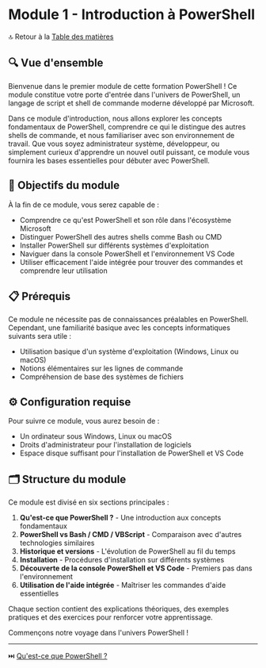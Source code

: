 # Module 1 - Introduction à PowerShell

🔝 Retour à la [Table des matières](/SOMMAIRE.md)

## 🔍 Vue d'ensemble

Bienvenue dans le premier module de cette formation PowerShell ! Ce module constitue votre porte d'entrée dans l'univers de PowerShell, un langage de script et shell de commande moderne développé par Microsoft.

Dans ce module d'introduction, nous allons explorer les concepts fondamentaux de PowerShell, comprendre ce qui le distingue des autres shells de commande, et nous familiariser avec son environnement de travail. Que vous soyez administrateur système, développeur, ou simplement curieux d'apprendre un nouvel outil puissant, ce module vous fournira les bases essentielles pour débuter avec PowerShell.

## 🎯 Objectifs du module

À la fin de ce module, vous serez capable de :

- Comprendre ce qu'est PowerShell et son rôle dans l'écosystème Microsoft
- Distinguer PowerShell des autres shells comme Bash ou CMD
- Installer PowerShell sur différents systèmes d'exploitation
- Naviguer dans la console PowerShell et l'environnement VS Code
- Utiliser efficacement l'aide intégrée pour trouver des commandes et comprendre leur utilisation

## 📋 Prérequis

Ce module ne nécessite pas de connaissances préalables en PowerShell. Cependant, une familiarité basique avec les concepts informatiques suivants sera utile :

- Utilisation basique d'un système d'exploitation (Windows, Linux ou macOS)
- Notions élémentaires sur les lignes de commande
- Compréhension de base des systèmes de fichiers

## ⚙️ Configuration requise

Pour suivre ce module, vous aurez besoin de :

- Un ordinateur sous Windows, Linux ou macOS
- Droits d'administrateur pour l'installation de logiciels
- Espace disque suffisant pour l'installation de PowerShell et VS Code

## 🗂️ Structure du module

Ce module est divisé en six sections principales :

1. **Qu'est-ce que PowerShell ?** - Une introduction aux concepts fondamentaux
2. **PowerShell vs Bash / CMD / VBScript** - Comparaison avec d'autres technologies similaires
3. **Historique et versions** - L'évolution de PowerShell au fil du temps
4. **Installation** - Procédures d'installation sur différents systèmes
5. **Découverte de la console PowerShell et VS Code** - Premiers pas dans l'environnement
6. **Utilisation de l'aide intégrée** - Maîtriser les commandes d'aide essentielles

Chaque section contient des explications théoriques, des exemples pratiques et des exercices pour renforcer votre apprentissage.

Commençons notre voyage dans l'univers PowerShell !

---

⏭️ [Qu'est-ce que PowerShell ?](/00-introduction/01-quest-ce-que-powershell.md)
